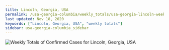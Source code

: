 ```yaml
---
title: Lincoln, Georgia, USA
permalink: /usa-georgia-columbia/weekly_totals/usa-georgia-lincoln-weekly_totals.html
last_updated: Nov 18, 2020
keywords: ["Lincoln, Georgia, USA", "weekly totals"]
sidebar: usa-georgia-columbia_sidebar
---
```


![Weekly Totals of Confirmed Cases for Lincoln, Georgia, USA](/covid_tracker/images/graphs/usa-georgia-lincoln-weekly_totals_graph.png)
